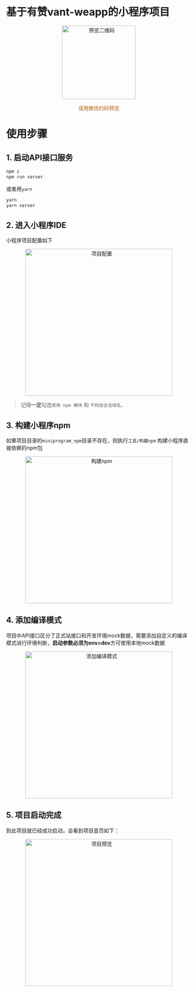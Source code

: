 # 基于有赞vant-weapp的小程序项目

<p align="center">
  <img src="https://tva1.sinaimg.cn/large/0082zybply1gbzjtall0xj30u00u00v2.jpg" alt="预览二维码" width="200" />
  <p align="center" style="color: #B66112;">请用微信扫码预览</p>
</p>

# 使用步骤

## 1. 启动API接口服务

```bash
npm i
npm run server
```

或者用`yarn`

```bash
yarn
yarn server
```

## 2. 进入小程序IDE

小程序项目配置如下

<p align="center">
  <img src="https://tva1.sinaimg.cn/large/0082zybply1gbye3o5chij30l80sc77d.jpg" alt="项目配置" width="400" />
</p>

> 记得**一定**勾选`使用 npm 模块` 和 `不校验合法域名、`

## 3. 构建小程序npm

如果项目目录的`miniprogram_npm`目录不存在，则执行`工具/构建npm` 构建小程序直接依赖的npm包

<p align="center">
  <img src="https://tva1.sinaimg.cn/large/0082zybply1gbye7iguu0j30s40mawuh.jpg" alt="构建npm" width="400" />
</p>

## 4. 添加编译模式

项目中API接口区分了正式站接口和开发环境mock数据，需要添加自定义的编译模式进行环境判断，**启动参数必须为env=dev**方可使用本地mock数据

<p align="center">
  <img src="https://tva1.sinaimg.cn/large/0082zybply1gbyecj3teuj30wy0gmtak.jpg" alt="添加编译模式" width="400" />
</p>

## 5. 项目启动完成

到此项目就已经成功启动，会看到项目首页如下：

<p align="center">
  <img src="https://tva1.sinaimg.cn/large/0082zybply1gbyeid5tsrj30o014i46a.jpg" alt="项目预览" width="400" />
</p>
